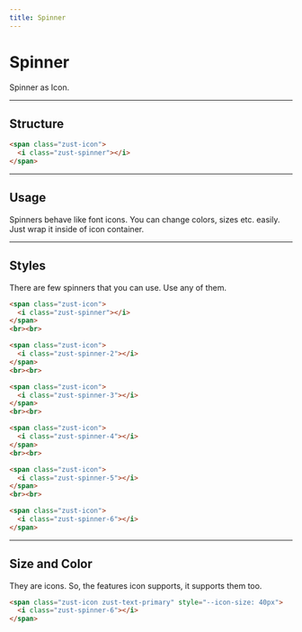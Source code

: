 ```yaml
---
title: Spinner
---
```


# Spinner
Spinner as Icon.

---


## Structure
```html {snippet}
<span class="zust-icon">
  <i class="zust-spinner"></i>
</span>
```
---


## Usage
Spinners behave like font icons. You can change colors, sizes etc. easily. Just wrap it inside of icon container.

---


## Styles
There are few spinners that you can use. Use any of them.

```html {snippet}
<span class="zust-icon">
  <i class="zust-spinner"></i>
</span>
<br><br>

<span class="zust-icon">
  <i class="zust-spinner-2"></i>
</span>
<br><br>

<span class="zust-icon">
  <i class="zust-spinner-3"></i>
</span>
<br><br>

<span class="zust-icon">
  <i class="zust-spinner-4"></i>
</span>
<br><br>

<span class="zust-icon">
  <i class="zust-spinner-5"></i>
</span>
<br><br>

<span class="zust-icon">
  <i class="zust-spinner-6"></i>
</span>
```
---


## Size and Color
They are icons. So, the features icon supports, it supports them too.

```html {snippet}
<span class="zust-icon zust-text-primary" style="--icon-size: 40px">
  <i class="zust-spinner-6"></i>
</span>
```
